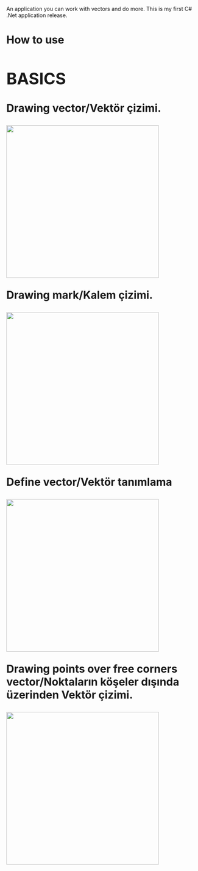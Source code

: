 An application you can work with vectors and do more.
This is my first C# .Net application release.
<h1>How to use<h>
<h2>BASICS</h2>
<p>Drawing vector/Vektör çizimi.</p>
<img src="https://media.giphy.com/media/tXVlY66fF5jzDlt4Fu/giphy.gif" width="400">
<p>Drawing mark/Kalem çizimi.</p>
<img src="https://media.giphy.com/media/7lxfn0lZhG8I3s65AG/giphy.gif" width="400">
<p>Define vector/Vektör tanımlama</p>
<img src="https://media.giphy.com/media/bIcNhyo3zLSqoFtyzz/giphy.gif" width="400">
<p>Drawing points over free corners vector/Noktaların köşeler dışında üzerinden Vektör çizimi.</p>
<img src="https://media.giphy.com/media/NLSMVQlvBnTOYvRT6A/giphy.gif" width="400">


